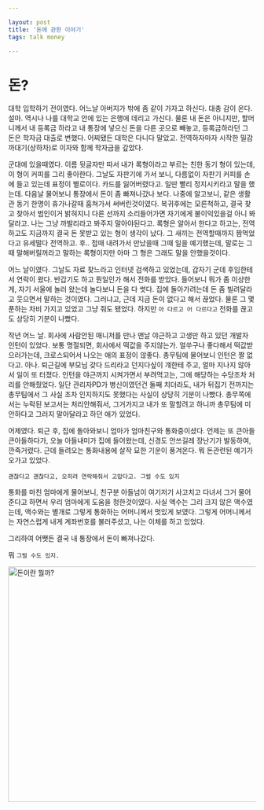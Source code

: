 ```yaml
---

layout: post
title: '돈에 관한 이야기'
tags: talk money

---
```


돈?
================================


대학 입학하기 전이였다. 어느날 아버지가 밖에 좀 같이 가자고 하신다. 대충 감이 온다. 설마. 역시나 나를 대학교 안에 있는 은행에 데리고 가신다.
 물론 내 돈은 아니지만, 할머니께서 내 등록금 하라고 내 통장에 넣으신 돈을 다른 곳으로 빼놓고, 등록금하라던 그 돈은 학자금 대출로 변했다.
 어찌됐든 대학은 다니다 말았고. 전역하자마자 시작한 밀감 까대기(상하차)로 이자와 함께 학자금을 갚았다.


군대에 있을때였다. 이름 뒷글자만 따서 내가 록형이라고 부르는 친한 동기 형이 있는데, 이 형이 커피를 그리 좋아한다.
 그날도 자판기에 가서 보니, 다름없이 자판기 커피를 손에 들고 있는데 표정이 별로이다. 카드를 잃어버렸다고. 일딴 빨리 정지시키라고 말을 했는데.
 다음날 물어보니 통장에서 돈이 좀 빠져나갔나 보다. 나중에 알고보니, 같은 생활관 동기 한명이 휴가나갈때 훔쳐가서 써버린것이였다.
 복귀후에는 모른척하고, 결국 찾고 찾아서 범인이거 밝혀지니 다른 선까지 소리들어가면 자기에게 불이익있을걸 아니 봐달라고.
 나는 그냥 까발리라고 봐주지 말아야된다고. 록형은 알아서 한다고 하고는, 전역하고도 지금까지 결국 돈 못받고 있는 형이 생각이 났다.
 그 새끼는 전역할때까지 짬먹었다고 유세떨다 전역하고. 후..
 접때 내려가서 만났을때 그때 일을 예기했는데, 말로는 그때 말해버릴꺼라고 말하는 록형이지만 아마 그 형은 그래도 말을 안했을것이다.



어느 날이였다. 그날도 자료 찾느라고 인터넷 검색하고 있었는데, 갑자기 군데 후임한테서 연락이 왔다.
 반갑기도 하고 뭔일인가 해서 전화를 받았다. 들어보니 뭐가 좀 이상한게,
 자기 서울에 놀러 왔는데 놀다보니 돈을 다 썻다. 집에 돌아가려는데 돈 좀 빌려달라고 웃으면서 말하는 것이였다.
 그러냐고, 근데 지금 돈이 없다고 해서 끊었다. 물론 그 몇푼하는 차비 가지고 있었고 그냥 줘도 됐었다.
 하지만 `아 다르고 어 다르다고` 전화를 끊고도 상당히 기분이 나빴다.



작년 어느 날. 회사에 사람안된 매니저를 만나 맨날 야근하고 고생만 하고 있던 개발자 인턴이 있었다.
 보통 명절되면, 회사에서 떡값을 주지않는가. 얼쑤구나 좋다해서 떡값받으러가는데, 크로스되어서 나오는 애의 표정이 않좋다.
 총무팀에 물어보니 인턴은 짤 없다고. 아나. 퇴근길에 부모님 갖다 드리라고 던지다싶이 걔한테 주고, 얼마 지나지 않아서 일이 또 터졌다.
 인턴을 야근까지 시켜가면서 부려먹고는, 그에 해당하는 수당조차 처리를 안해줬었다.
 일단 관리자PD가 병신이였던건 둘째 치더라도, 내가 뒤집기 전까지는 총무팀에서 그 사실 조차 인지하지도 못했다는 사실이 상당히 기분이 나빴다.
 총무쪽에서는 누락된 보고서는 처리안해줘서, 그거가지고 내가 또 말할려고 하니까 총무팀에 미안하다고 그러지 말아달라고 하던 애가 있었다.




어제였다. 퇴근 후, 집에 돌아와보니 엄마가 엄마친구와 통화중이셨다.
 언제는 또 큰아들 큰아들하다가, 오늘 아들내미가 집에 들어왔는데, 신경도 안쓰길레 장난기가 발동하여, 깐죽거렸다.
 근데 들려오는 통화내용에 살작 묘한 기운이 풍겨온다. 뭐 돈관련된 예기가 오가고 있었다.

 `괜찮다고 괜찮다고, 오히려 연락해줘서 고맙다고. 그럴 수도 있지`

 통화를 마친 엄마에게 물어보니, 친구분 아들넘이 여기저기 사고치고 다녀서 그거 물어준다고 하면서 우리 엄마에게 도움을 청한것이였다.
 사실 액수는 그리 크지 않은 액수였는데, 액수와는 별개로 그렇게 통화하는 어머니께서 멋있게 보였다.
 그렇게 어머니께서는 자연스럽게 내게 계좌번호를 불러주셨고, 나는 이체를 하고 있었다.

그리하여 어쨋든 결국 내 통장에서 돈이 빠져나갔다.




 뭐 `그럴 수도 있지.`


<a data-flickr-embed="true"  href="https://www.flickr.com/photos/netpyoung/22802465680/" title="돈이란 뭘까?"><img src="https://farm1.staticflickr.com/582/22802465680_9dc5c7e28e_z.jpg" width="640" height="479" alt="돈이란 뭘까?"></a><script async src="//embedr.flickr.com/assets/client-code.js" charset="utf-8"></script>
